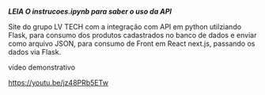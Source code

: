 ***LEIA O *instrucoes.ipynb* para saber o uso da API***

Site do grupo LV TECH com a integração com API  em python utilziando Flask, para consumo dos produtos cadastrados no banco de dados 
e enviar como arquivo JSON, para consumo de Front em React next.js, passando os dados via Flask.

video demonstrativo

https://youtu.be/jz48PRb5ETw